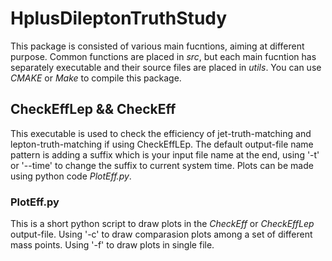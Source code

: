 # HplusDileptonTruthStudy

This package is consisted of various main fucntions, aiming at different purpose.
Common functions are placed in *src*, but each main fucntion has separately executable and their source files are placed in *utils*. You can use *CMAKE* or *Make* to compile this package.

## CheckEffLep && CheckEff
This executable is used to check the efficiency of jet-truth-matching and lepton-truth-matching if using CheckEffLEp. The default output-file name pattern is adding a suffix which is your input file name at the end, using '-t' or '--time' to change the suffix to current system time. Plots can be made using python code *PlotEff.py*.

### PlotEff.py
This is a short python script to draw plots in the *CheckEff* or *CheckEffLep* output-file. Using '-c' to draw comparasion plots among  a set of different mass points. Using '-f' to draw plots in single file.
